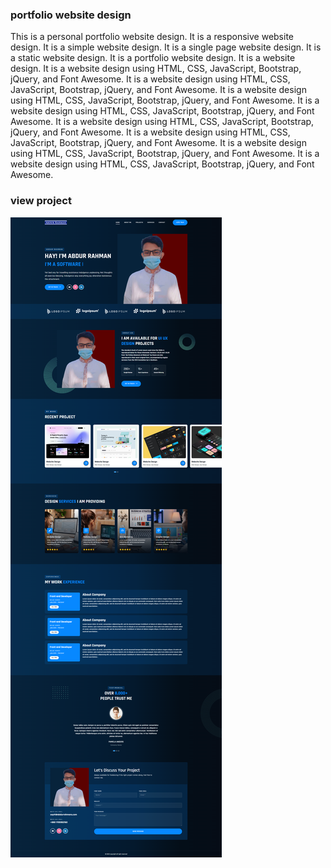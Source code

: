 ### portfolio website design

This is a personal portfolio website design. It is a responsive website design. It is a simple website design. It is a single page website design. It is a static website design. It is a portfolio website design. It is a website design. It is a website design using HTML, CSS, JavaScript, Bootstrap, jQuery, and Font Awesome. It is a website design using HTML, CSS, JavaScript, Bootstrap, jQuery, and Font Awesome. It is a website design using HTML, CSS, JavaScript, Bootstrap, jQuery, and Font Awesome. It is a website design using HTML, CSS, JavaScript, Bootstrap, jQuery, and Font Awesome. It is a website design using HTML, CSS, JavaScript, Bootstrap, jQuery, and Font Awesome. It is a website design using HTML, CSS, JavaScript, Bootstrap, jQuery, and Font Awesome. It is a website design using HTML, CSS, JavaScript, Bootstrap, jQuery, and Font Awesome. It is a website design using HTML, CSS, JavaScript, Bootstrap, jQuery, and Font Awesome.

### view project

![portfolio website design](./images/screenshot.png)
